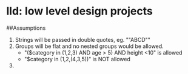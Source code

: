 # lld: low level design projects

##Assumptions
1. Strings will be passed in double quotes, eg. "\"ABCD\""
2. Groups will be flat and no nested groups would be allowed.
    * "($category in (1,2,3) AND  age > 5) AND height <10" is allowed
    * "$category in (1,2,(4,3,5))" is NOT allowed
3. 

